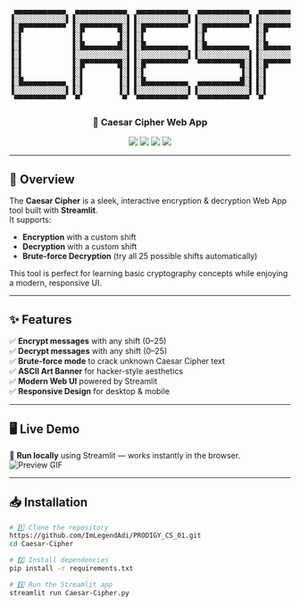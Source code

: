 <!-- ASCII Banner -->
<pre align="center">
 ▄▄▄▄▄▄▄▄▄▄▄  ▄▄▄▄▄▄▄▄▄▄▄  ▄▄▄▄▄▄▄▄▄▄▄  ▄▄▄▄▄▄▄▄▄▄▄  ▄▄▄▄▄▄▄▄▄▄▄  ▄▄▄▄▄▄▄▄▄▄▄       ▄▄▄▄▄▄▄▄▄▄▄  ▄▄▄▄▄▄▄▄▄▄▄  ▄▄▄▄▄▄▄▄▄▄▄  ▄         ▄  ▄▄▄▄▄▄▄▄▄▄▄  ▄▄▄▄▄▄▄▄▄▄▄ 
▐░░░░░░░░░░░▌▐░░░░░░░░░░░▌▐░░░░░░░░░░░▌▐░░░░░░░░░░░▌▐░░░░░░░░░░░▌▐░░░░░░░░░░░▌     ▐░░░░░░░░░░░▌▐░░░░░░░░░░░▌▐░░░░░░░░░░░▌▐░▌       ▐░▌▐░░░░░░░░░░░▌▐░░░░░░░░░░░▌
▐░█▀▀▀▀▀▀▀▀▀ ▐░█▀▀▀▀▀▀▀█░▌▐░█▀▀▀▀▀▀▀▀▀ ▐░█▀▀▀▀▀▀▀▀▀ ▐░█▀▀▀▀▀▀▀█░▌▐░█▀▀▀▀▀▀▀█░▌     ▐░█▀▀▀▀▀▀▀▀▀  ▀▀▀▀█░█▀▀▀▀ ▐░█▀▀▀▀▀▀▀█░▌▐░▌       ▐░▌▐░█▀▀▀▀▀▀▀▀▀ ▐░█▀▀▀▀▀▀▀█░▌
▐░▌          ▐░▌       ▐░▌▐░▌          ▐░▌          ▐░▌       ▐░▌▐░▌       ▐░▌     ▐░▌               ▐░▌     ▐░▌       ▐░▌▐░▌       ▐░▌▐░▌          ▐░▌       ▐░▌
▐░▌          ▐░█▄▄▄▄▄▄▄█░▌▐░█▄▄▄▄▄▄▄▄▄ ▐░█▄▄▄▄▄▄▄▄▄ ▐░█▄▄▄▄▄▄▄█░▌▐░█▄▄▄▄▄▄▄█░▌     ▐░▌               ▐░▌     ▐░█▄▄▄▄▄▄▄█░▌▐░█▄▄▄▄▄▄▄█░▌▐░█▄▄▄▄▄▄▄▄▄ ▐░█▄▄▄▄▄▄▄█░▌
▐░▌          ▐░░░░░░░░░░░▌▐░░░░░░░░░░░▌▐░░░░░░░░░░░▌▐░░░░░░░░░░░▌▐░░░░░░░░░░░▌     ▐░▌               ▐░▌     ▐░░░░░░░░░░░▌▐░░░░░░░░░░░▌▐░░░░░░░░░░░▌▐░░░░░░░░░░░▌
▐░▌          ▐░█▀▀▀▀▀▀▀█░▌▐░█▀▀▀▀▀▀▀▀▀  ▀▀▀▀▀▀▀▀▀█░▌▐░█▀▀▀▀▀▀▀█░▌▐░█▀▀▀▀█░█▀▀      ▐░▌               ▐░▌     ▐░█▀▀▀▀▀▀▀▀▀ ▐░█▀▀▀▀▀▀▀█░▌▐░█▀▀▀▀▀▀▀▀▀ ▐░█▀▀▀▀█░█▀▀ 
▐░▌          ▐░▌       ▐░▌▐░▌                    ▐░▌▐░▌       ▐░▌▐░▌     ▐░▌       ▐░▌               ▐░▌     ▐░▌          ▐░▌       ▐░▌▐░▌          ▐░▌     ▐░▌  
▐░█▄▄▄▄▄▄▄▄▄ ▐░▌       ▐░▌▐░█▄▄▄▄▄▄▄▄▄  ▄▄▄▄▄▄▄▄▄█░▌▐░▌       ▐░▌▐░▌      ▐░▌      ▐░█▄▄▄▄▄▄▄▄▄  ▄▄▄▄█░█▄▄▄▄ ▐░▌          ▐░▌       ▐░▌▐░█▄▄▄▄▄▄▄▄▄ ▐░▌      ▐░▌ 
▐░░░░░░░░░░░▌▐░▌       ▐░▌▐░░░░░░░░░░░▌▐░░░░░░░░░░░▌▐░▌       ▐░▌▐░▌       ▐░▌     ▐░░░░░░░░░░░▌▐░░░░░░░░░░░▌▐░▌          ▐░▌       ▐░▌▐░░░░░░░░░░░▌▐░▌       ▐░▌
 ▀▀▀▀▀▀▀▀▀▀▀  ▀         ▀  ▀▀▀▀▀▀▀▀▀▀▀  ▀▀▀▀▀▀▀▀▀▀▀  ▀         ▀  ▀         ▀       ▀▀▀▀▀▀▀▀▀▀▀  ▀▀▀▀▀▀▀▀▀▀▀  ▀            ▀         ▀  ▀▀▀▀▀▀▀▀▀▀▀  ▀         ▀ 
</pre>

<h3 align="center">🔐 Caesar Cipher Web App </h3>

<p align="center">
  <img src="https://img.shields.io/badge/Python-3.x-blue?logo=python" />
  <img src="https://img.shields.io/badge/Streamlit-App-red?logo=streamlit" />
  <img src="https://img.shields.io/badge/License-MIT-green" />
  <img src="https://img.shields.io/badge/Status-Active-success" />
</p>

---

## 📜 Overview
The **Caesar Cipher** is a sleek, interactive encryption & decryption Web App tool built with **Streamlit**.  
It supports:
- **Encryption** with a custom shift
- **Decryption** with a custom shift
- **Brute-force Decryption** (try all 25 possible shifts automatically)

This tool is perfect for learning basic cryptography concepts while enjoying a modern, responsive UI.

---

## ✨ Features
✅ **Encrypt messages** with any shift (0–25)  
✅ **Decrypt messages** with any shift (0–25)  
✅ **Brute-force mode** to crack unknown Caesar Cipher text  
✅ **ASCII Art Banner** for hacker-style aesthetics  
✅ **Modern Web UI** powered by Streamlit  
✅ **Responsive Design** for desktop & mobile  

---

## 🖥️ Live Demo
🚀 **Run locally** using Streamlit — works instantly in the browser.  
![Preview GIF](https://via.placeholder.com/900x400.gif?text=Live+App+Demo)

---

## 📥 Installation

```bash
# 1️⃣ Clone the repository
https://github.com/ImLegendAdi/PRODIGY_CS_01.git
cd Caesar-Cipher

# 2️⃣ Install dependencies
pip install -r requirements.txt

# 3️⃣ Run the Streamlit app
streamlit run Caesar-Cipher.py

